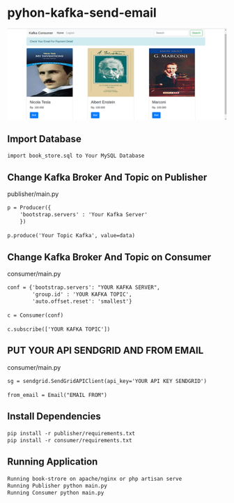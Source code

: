 # pyhon-kafka-send-email

![alt text](https://github.com/ridwands/pyhon-kafka-send-email/blob/master/preview.png?raw=true)

## Import Database
```
import book_store.sql to Your MySQL Database
```
## Change Kafka Broker And Topic on Publisher
publisher/main.py
```
p = Producer({
    'bootstrap.servers' : 'Your Kafka Server'
    })

p.produce('Your Topic Kafka', value=data)
```

## Change Kafka Broker And Topic on Consumer
consumer/main.py
```
conf = {'bootstrap.servers': "YOUR KAFKA SERVER",
        'group.id' : 'YOUR KAFKA TOPIC',
        'auto.offset.reset': 'smallest'}

c = Consumer(conf)

c.subscribe(['YOUR KAFKA TOPIC'])
 ```
## PUT YOUR API SENDGRID AND FROM EMAIL
consumer/main.py
```
sg = sendgrid.SendGridAPIClient(api_key='YOUR API KEY SENDGRID')
    
from_email = Email("EMAIL FROM")
 ```

## Install Dependencies
```
pip install -r publisher/requirements.txt
pip install -r consumer/requirements.txt
```
## Running Application
```
Running book-strore on apache/nginx or php artisan serve
Running Publisher python main.py
Running Consumer python main.py
```

